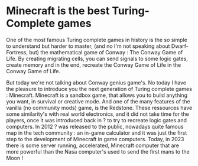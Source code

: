 # Minecraft is the best Turing-Complete games
One of the most famous Turing complete games in history is the so simple to understand but harder to master, (and no I'm not speaking about Dwarf-Fortress, but) the mathematical game of Conway : The Conway Game of Life. By creating migrating cells, you can send signals to some logic gates, create memory and in the end, recreate the Conway Game of Life in the Conway Game of Life.

But today we're not talking about Conway genius game's. No today I have the pleasure to introduce you the next generation of Turing complete games : Minecraft. Minecraft is a sandbox game, that allows you to build anything you want, in survival or creative mode. And one of the many features of the vanilla (no community mods) game, is the Redstone. These ressources have some similarity's with real world electronics, and it did not take time for the players, once it was introduced back in ? to try to recreate logic gates and computers. In 2012 ? was released to the public, nowadays quite famous map in the tech community : an in-game calculator and it was just the first step to the development of Minecraft in game computers.
Today, in 2023 there is some server running, accelerated, Minecraft computer that are more powerful than the Nasa computer's used to send the first mans to the Moon !